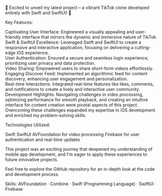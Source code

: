 🎥 Excited to unveil my latest project – a vibrant TikTok clone developed entirely with Swift and SwiftUI! 🚀

Key Features:

Captivating User Interface: Engineered a visually appealing and user-friendly interface that mirrors the dynamic and immersive nature of TikTok. <br>
Swift & SwiftUI Excellence: Leveraged Swift and SwiftUI to create a responsive and interactive application, focusing on delivering a cutting-edge iOS experience. <br>
User Authentication: Ensured a secure and seamless login experience, prioritizing user privacy and data protection. <br>
Video Sharing: Empowered users to share short-form videos effortlessly. <br>
Engaging Discover Feed: Implemented an algorithmic feed for content discovery, enhancing user engagement and personalization. <br>
Real-time Interactions: Integrated real-time features like likes, comments, and notifications to create a lively and interactive user community. <br>
Development Highlights:
Navigating challenges in video processing, optimizing performance for smooth playback, and creating an intuitive interface for content creation were pivotal aspects of this project. Overcoming these challenges expanded my expertise in iOS development and enriched my problem-solving skills.

Technologies Utilized:

Swift
SwiftUI
AVFoundation for video processing
Firebase for user authentication and real-time updates

This project was an exciting journey that deepened my understanding of mobile app development, and I'm eager to apply these experiences to future innovative projects.

Feel free to explore the GitHub repository for an in-depth look at the code and development process.

Skills: AVFoundation · Combine · Swift (Programming Language) · SwiftUI · Firebase

